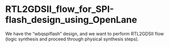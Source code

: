 # RTL2GDSII_flow_for_SPI-flash_design_using_OpenLane
We have the “wbqspiflash” design, and we want to perform RTL2GDSII flow  (logic synthesis and proceed through physical synthesis steps).
